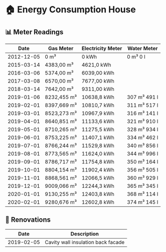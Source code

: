 # 🏠 Energy Consumption House

## 📊 Meter Readings

| Date | Gas Meter | Electricity Meter | Water Meter |
| --- | --- | --- | --- |
| 2012-12-05 | 0 m³ | 0 kWh | 0 m³ 0 l |
| 2015-03-14 | 4383,00 m³ | 4621,0 kWh |  |
| 2016-03-06 | 5374,00 m³ | 6039,00 kWh |  |
| 2017-03-08 | 6570,00 m³ | 7677,00 kWh |  | 
| 2018-03-14 | 7642,00 m³ | 9311,00 kWh |  | 
| 2019-01-06 | 8232,455 m³ | 10638,8 kWh | 307 m³ 491 l |
| 2019-02-01 | 8397,669 m³ | 10810,7 kWh | 311 m³ 517 l |
| 2019-03-01 | 8523,273 m³ | 10967,9 kWh | 316 m³ 141 l |
| 2019-04-01 | 8640,851 m³ | 11133,6 kWh | 321 m³ 910 l |
| 2019-05-01 | 8710,265 m³ | 11275,5 kWh | 328 m³ 934 l |
| 2019-06-01 | 8753,225 m³ | 11407,1 kWh | 334 m³ 462 l |
| 2019-07-01 | 8766,244 m³ | 11529,8 kWh | 340 m³ 856 l |
| 2019-08-01 | 8773,565 m³ | 11624,0 kWh | 344 m³ 996 l |
| 2019-09-01 | 8786,717 m³ | 11754,8 kWh | 350 m³ 164 l |
| 2019-10-01 | 8804,154 m³ | 11902,4 kWh | 356 m³ 505 l |
| 2019-11-01 | 8868,561 m³ | 12066,5 kWh | 360 m³ 929 l |
| 2019-12-01 | 9009,066 m³ | 12244,3 kWh | 365 m³ 345 l |
| 2020-01-01 | 9130,255 m³ | 12403,8 kWh | 368 m³ 114 l |
| 2020-02-01 | 9280,676 m³ | 12602,8 kWh | 374 m³ 145 l |

## 🔨 Renovations

| Date | Description |
| --- | --- |
| 2019-02-05 | Cavity wall insulation back facade |
